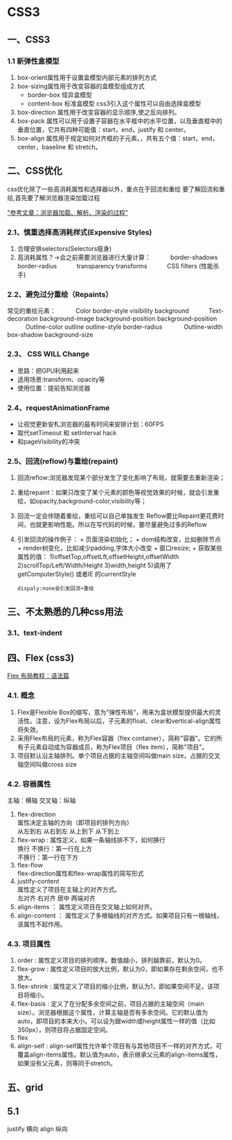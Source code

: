 # CSS3
## 一、CSS3
### 1.1 新弹性盒模型
1. box-orient属性用于设置盒模型内部元素的排列方式
2. box-sizing属性用于改变容器的盒模型组成方式
   * border-box 怪异盒模型
   * content-box 标准盒模型
   css3引入这个属性可以自由选择盒模型
3. box-direction 属性用于改变容器的显示顺序,使之反向排列。
4. box-pack 属性可以用于设置子容器在水平框中的水平位置，以及垂直框中的垂直位置，它共有四种可能值：start，end，justify 和 center。
5. box-align 属性用于规定如何对齐框的子元素。，共有五个值：start，end，center，baseline 和 stretch。

## 二、CSS优化
   css优化除了一些高消耗属性和选择器以外，重点在于回流和重绘
   要了解回流和重绘,首先要了解浏览器渲染加载过程

   ["参考文章：浏览器加载、解析、渲染的过程"](http://blog.csdn.net/xiaozhuxmen/article/details/52014901)

### 2.1、慎重选择高消耗样式(Expensive Styles)
  1. 合理安排selectors(Selectors瘦身)
  2. 高消耗属性？->会之前需要浏览器进行大量计算：
　　　border-shadows    border-radius
　　　transparency       transforms
　　　CSS filters (性能杀手)

### 2.2、避免过分重绘（Repaints）
   常见的重绘元素：
　　　Color    border-style   visibility   background
　　　Text-decoration background-image background-position   background-position
　　　Outline-color  outline  outline-style   border-radius
　　　 Outline-width  box-shadow  background-size

### 2.3、 CSS WILL Change
* 思路：把GPU利用起来
* 适用场景:transform、opacity等
* 使用位置：提前告知浏览器

### 2.4、requestAnimationFrame
* 让视觉更新安札浏览器的最有时间来安排计划：60FPS
* 取代setTimeout 和 setInterval hack
* 和pageVisibility的冲突

### 2.5、回流(reflow)与重绘(repaint)
  1. 回流reflow:浏览器发现某个部分发生了变化影响了布局，就需要去重新渲染；
  2. 重绘repaint：如果只改变了某个元素的颜色等视觉效果的时候，就会引发重绘，如opacity,background-color,visibility等；
  3. 回流一定会伴随着重绘，重绘可以自己单独发生
     Reflow要比Repaint更花费时间，也就更影响性能。所以在写代码的时候，要尽量避免过多的Reflow

  4. 引发回流的操作例子：
    + 页面渲染初始化；
    + dom结构改变，比如删除节点
    + render树变化，比如减少padding,字体大小改变
    + 窗口resize;
    + 获取某些属性的值：
         1)offsetTop,offsetLft,offsetHeight,offsetWidth
         2)scrollTop/Left/Width/Height
         3)width,height
         5)调用了getComputerStyle() 或者IE 的currentStyle
         
         dispaly:none会引发回流+重绘
         
   

 

## 三、不太熟悉的几种css用法
### 3.1、text-indent

## 四、Flex (css3)
   [Flex 布局教程：语法篇](http://www.ruanyifeng.com/blog/2015/07/flex-grammar.html)
### 4.1. 概念
   1. Flex是Flexible Box的缩写，意为"弹性布局"，用来为盒状模型提供最大的灵活性。注意，设为Flex布局以后，子元素的float、clear和vertical-align属性将失效。
   2. 采用Flex布局的元素，称为Flex容器（flex container），简称"容器"。它的所有子元素自动成为容器成员，称为Flex项目（flex item），简称"项目"。
   3. 项目默认沿主轴排列。单个项目占据的主轴空间叫做main size，占据的交叉轴空间叫做cross size

### 4.2. 容器属性
   主轴：横轴   交叉轴：纵轴
   1. flex-direction       
     属性决定主轴的方向（即项目的排列方向）    
         从左到右 从右到左 从上到下 从下到上
   2. flex-wrap            :
      属性定义，如果一条轴线排不下，如何换行        
      换行 不换行：第一行在上方   
      不换行：第一行在下方
   3. flex-flow            
     flex-direction属性和flex-wrap属性的简写形式
   4. justify-content      
       属性定义了项目在主轴上的对齐方式。           
        左对齐 右对齐 居中 两端对齐
   5. align-items          ：
        属性定义项目在交叉轴上如何对齐。
   6. align-content        ：
      属性定义了多根轴线的对齐方式。如果项目只有一根轴线，该属性不起作用。

### 4.3. 项目属性
   1. order      :
   属性定义项目的排列顺序。数值越小，排列越靠前，默认为0。
   2. flex-grow     :
   <number>属性定义项目的放大比例，默认为0，即如果存在剩余空间，也不放大。
   3. flex-shrink   :
   <number>属性定义了项目的缩小比例，默认为1，即如果空间不足，该项目将缩小。
   4. flex-basis    :
   定义了在分配多余空间之前，项目占据的主轴空间（main size）。浏览器根据这个属性，计算主轴是否有多余空间。它的默认值为auto，即项目的本来大小。可以设为跟width或height属性一样的值（比如350px），则项目将占据固定空间。
   5. flex
   6. align-self    :
     align-self属性允许单个项目有与其他项目不一样的对齐方式，可覆盖align-items属性。默认值为auto，表示继承父元素的align-items属性，如果没有父元素，则等同于stretch。


## 五、grid
## 5.1

justify 横向
align  纵向